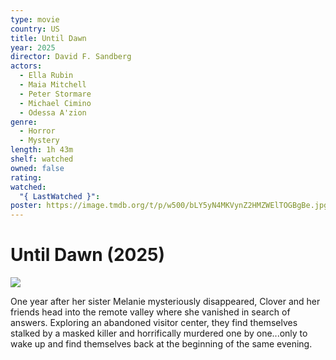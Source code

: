 ```yaml
---
type: movie
country: US
title: Until Dawn
year: 2025
director: David F. Sandberg
actors:
  - Ella Rubin
  - Maia Mitchell
  - Peter Stormare
  - Michael Cimino
  - Odessa A'zion
genre:
  - Horror
  - Mystery
length: 1h 43m
shelf: watched
owned: false
rating:
watched:
  "{ LastWatched }":
poster: https://image.tmdb.org/t/p/w500/bLY5yN4MKVynZ2HMZWElTOGBgBe.jpg
---
```


# Until Dawn (2025)

![](https://image.tmdb.org/t/p/w500/bLY5yN4MKVynZ2HMZWElTOGBgBe.jpg)

One year after her sister Melanie mysteriously disappeared, Clover and her friends head into the remote valley where she vanished in search of answers. Exploring an abandoned visitor center, they find themselves stalked by a masked killer and horrifically murdered one by one...only to wake up and find themselves back at the beginning of the same evening.
